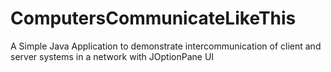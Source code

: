 # ComputersCommunicateLikeThis
A Simple Java Application to demonstrate intercommunication of client and server systems in a network with JOptionPane UI 
